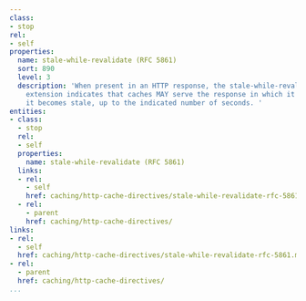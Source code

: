 ```yaml
---
class:
- stop
rel:
- self
properties:
  name: stale-while-revalidate (RFC 5861)
  sort: 890
  level: 3
  description: 'When present in an HTTP response, the stale-while-revalidate Cache-Control
    extension indicates that caches MAY serve the response in which it appears after
    it becomes stale, up to the indicated number of seconds. '
entities:
- class:
  - stop
  rel:
  - self
  properties:
    name: stale-while-revalidate (RFC 5861)
  links:
  - rel:
    - self
    href: caching/http-cache-directives/stale-while-revalidate-rfc-5861.md
  - rel:
    - parent
    href: caching/http-cache-directives/
links:
- rel:
  - self
  href: caching/http-cache-directives/stale-while-revalidate-rfc-5861.md
- rel:
  - parent
  href: caching/http-cache-directives/
...
```

